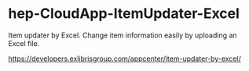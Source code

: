 # hep-CloudApp-ItemUpdater-Excel
Item updater by Excel. Change item information easily by uploading an Excel file.

https://developers.exlibrisgroup.com/appcenter/item-updater-by-excel/
